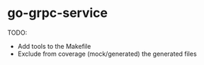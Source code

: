# go-grpc-service

TODO: 
- Add tools to the Makefile
- Exclude from coverage (mock/generated) the generated files

